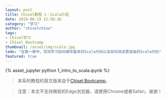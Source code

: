 ```yaml
---
layout: post
title: Chisel教程 1：Scala介绍
date: 2019-06-19 22:58:36
category: "学习"
author: "chiselchina"
tags:
- Chisel学习
- Chisel Bootcamp
thumbnail: /asset/img/scala.jpg
lede: "在第一章中，您将学习如何编写基本的Scala代码以及如何阅读更高级的Scala代码"
featured: true
---
```


<div>
<script src="/metronic/assets/plugins/jquery.min.js"></script>
{% asset_jupyter python 1_intro_to_scala.ipynb %}
</div>

> 本系列教程的英文版来自于[Chisel Bootcamp](https://github.com/freechipsproject/chisel-bootcamp)。

> 注意：本文不支持微软的Edge浏览器，请使用Chrome或者Safari，谢谢！
